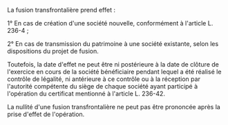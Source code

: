 La fusion transfrontalière prend effet :  

  

1° En cas de création d'une société nouvelle, conformément à l'article L. 236-4 ;  

  

2° En cas de transmission du patrimoine à une société existante, selon les dispositions du projet de fusion.  

  

Toutefois, la date d'effet ne peut être ni postérieure à la date de clôture de l'exercice en cours de la société bénéficiaire pendant lequel a été réalisé le contrôle de légalité, ni antérieure à ce contrôle ou à la réception par l'autorité compétente du siège de chaque société ayant participé à l'opération du certificat mentionné à l'article L. 236-42.  

  

La nullité d'une fusion transfrontalière ne peut pas être prononcée après la prise d'effet de l'opération.

